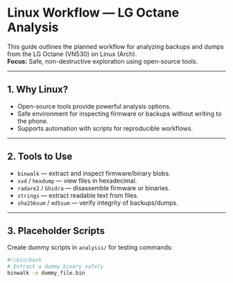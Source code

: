 # Linux Workflow — LG Octane Analysis

This guide outlines the planned workflow for analyzing backups and dumps from the LG Octane (VN530) on Linux (Arch).  
**Focus:** Safe, non-destructive exploration using open-source tools.

---

## 1. Why Linux?

- Open-source tools provide powerful analysis options.
- Safe environment for inspecting firmware or backups without writing to the phone.
- Supports automation with scripts for reproducible workflows.

---

## 2. Tools to Use

- `binwalk` — extract and inspect firmware/binary blobs.
- `xxd` / `hexdump` — view files in hexadecimal.
- `radare2` / `Ghidra` — disassemble firmware or binaries.
- `strings` — extract readable text from files.
- `sha256sum` / `md5sum` — verify integrity of backups/dumps.

---

## 3. Placeholder Scripts

Create dummy scripts in `analysis/` for testing commands:

```bash
#!/bin/bash
# Extract a dummy binary safely
binwalk -e dummy_file.bin
